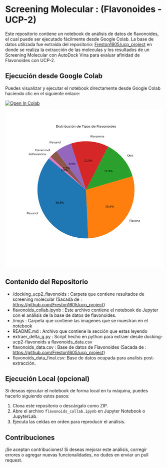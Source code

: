# Screening Molecular : (Flavonoides - UCP-2)

Este repositorio contiene un notebook de análisis de datos de flavonoides, el cual puede ser ejecutado fácilmente desde Google Colab. 
La base de datos utilizada fue extraída del repositorio: [Freston1605/ucp_project](https://github.com/Freston1605/ucp_project) en donde se realiza la extracción de las moleculas y los resultados de un Screening Molecular con AutoDock Vina para evaluar afinidad de Flavonoides con UCP-2.

## Ejecución desde Google Colab

Puedes visualizar y ejecutar el notebook directamente desde Google Colab haciendo clic en el siguiente enlace:

[![Open In Colab](https://colab.research.google.com/assets/colab-badge.svg)](https://colab.research.google.com/github/mauriciocruzriveros/BasededatosFlavonoides/blob/main/flavonoids_collab.ipynb)

![Distribución de Tipos de Flavonoides](imgs/grafico_torta_flavonoides.png)


## Contenido del Repositorio
- /docking_ucp2_flavonoids : Carpeta que contiene resultados de screening molecular (Sacada de : https://github.com/Freston1605/ucp_project)
- flavonoids_collab.ipynb : Este archivo contiene el notebook de Jupyter con el análisis de la base de datos de flavonoides.
- /imgs : Carpeta que contiene las imagenes que se muestran en el notebook
- README.md : Archivo que contiene la sección que estas leyendo
- extraer_delta_g.py : Script hecho en python para extraer desde docking-ucp2-flavonoids a flavonoids_data.csv
- flavonoids_data.csv : Base de datos de Flavonoides (Sacada de : https://github.com/Freston1605/ucp_project)
- flavonoids_data_final.csv: Base de datos ocupada para analisis post-extracción.


## Ejecución Local (opcional)

Si deseas ejecutar el notebook de forma local en tu máquina, puedes hacerlo siguiendo estos pasos:

1. Clona este repositorio o descárgalo como ZIP.
2. Abre el archivo `flavonoids_collab.ipynb` en Jupyter Notebook o JupyterLab.
3. Ejecuta las celdas en orden para reproducir el análisis.

## Contribuciones

¡Se aceptan contribuciones! Si deseas mejorar este análisis, corregir errores o agregar nuevas funcionalidades, no dudes en enviar un pull request.

